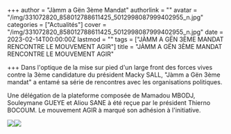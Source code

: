 +++
author = "Jàmm a Gën 3ème Mandat"
authorlink = ""
avatar = "/img/331072820_858012788611425_5012998087999402955_n.jpg"
categories = ["Actualités"]
cover = "/img/331072820_858012788611425_5012998087999402955_n.jpg"
date = 2023-02-14T00:00:00Z
lastmod = ""
tags = ["JÀMM A GËN 3ÈME MANDAT RENCONTRE LE MOUVEMENT AGIR"]
title = "JÀMM A GËN 3ÈME MANDAT RENCONTRE LE MOUVEMENT AGIR"

+++
Dans l'optique de la mise sur pied d'un large front des forces vives contre la 3ème candidature du président Macky SALL, "Jàmm a Gën 3ème mandat" a entamé sa série de rencontres avec les organisations politiques.

Une délégation de la plateforme composée de Mamadou MBODJ, Souleymane GUEYE et Aliou SANE à été reçue par le président Thierno BOCOUM. Le mouvement AGIR à marqué son adhésion à l'initiative.

![](/img/330968166_903026164153281_8722007663832618734_n.jpg)![](/img/330910014_564014312424252_3431242566921200820_n.jpg)
